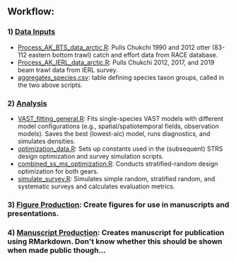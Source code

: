 ## Workflow:

### 1) [Data Inputs](https://github.com/zoyafuso-NOAA/Arctic_GF_OM/tree/main/code/00_data_processing)

* [Process_AK_BTS_data_arctic.R](https://github.com/zoyafuso-NOAA/Arctic_GF_OM/blob/main/code/data_processing/Process_AK_BTS_data_arctic.R): Pulls Chukchi 1990 and 2012 otter (83-112 eastern bottom trawl) catch and effort data from RACE database.
* [Process_AK_IERL_data_arctic.R](https://github.com/zoyafuso-NOAA/Arctic_GF_OM/blob/main/code/data_processing/Process_AK_IERL_data_arctic.R): Pulls Chukchi 2012, 2017, and 2019 beam trawl data from IERL survey.
* [aggregates_species.csv](https://github.com/zoyafuso-NOAA/Arctic_GF_OM/blob/main/data/fish_data/aggregates_species.csv): table defining species taxon groups, called in the two above scripts. 

### 2) [Analysis](https://github.com/zoyafuso-NOAA/Arctic_GF_OM/tree/main/code/01_analysis)

* [VAST_fitting_general.R](https://github.com/zoyafuso-NOAA/Arctic_GF_OM/blob/main/code/01_analysis/VAST_fitting_general.R): Fits single-species VAST models with different model configurations (e.g., spatial/spatiotemporal fields, observation models). Saves the best (lowest-aic) model, runs diagnostics, and simulates densities.  
* [optimization_data.R](https://github.com/zoyafuso-NOAA/Arctic_GF_OM/blob/main/code/01_analysis/optimization_data.R): Sets up constants used in the (subsequent) STRS design optimization and survey simulation scripts.
* [combined_ss_ms_optimization.R](https://github.com/zoyafuso-NOAA/Arctic_GF_OM/blob/main/code/01_analysis/combined_ss_ms_optimization.R): Conducts stratified-random design optimization for both gears.
* [simulate_survey.R](https://github.com/zoyafuso-NOAA/Arctic_GF_OM/blob/main/code/01_analysis/simulate_survey.R): Simulates simple random, stratified random, and systematic surveys and calculates evaluation metrics. 

### 3) [Figure Production](https://github.com/zoyafuso-NOAA/Arctic_GF_OM/tree/main/code/02_figures): Create figures for use in manuscripts and presentations.

### 4) [Manuscript Production](https://github.com/zoyafuso-NOAA/Arctic_GF_OM/tree/main/manuscript): Creates manuscript for publication using RMarkdown. Don't know whether this should be shown when made public though...
